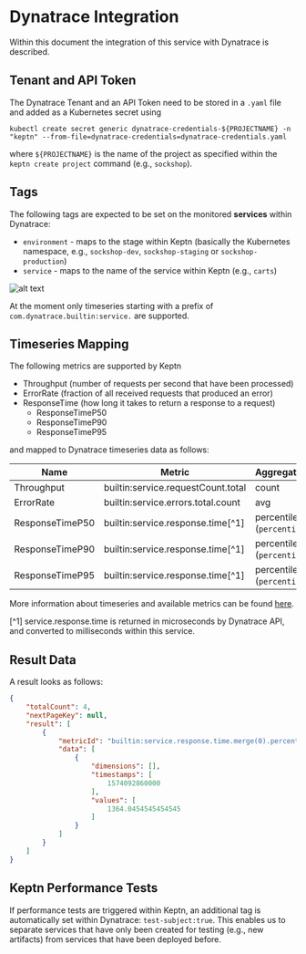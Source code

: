 # Dynatrace Integration

Within this document the integration of this service with Dynatrace is described.

## Tenant and API Token

The Dynatrace Tenant and an API Token need to be stored in a `.yaml` file and added as a Kubernetes secret using
```console
kubectl create secret generic dynatrace-credentials-${PROJECTNAME} -n "keptn" --from-file=dynatrace-credentials=dynatrace-credentials.yaml
```
where `${PROJECTNAME}` is the name of the project as specified within the `keptn create project` command (e.g., `sockshop`).

## Tags

The following tags are expected to be set on the monitored **services** within Dynatrace:

* `environment` - maps to the stage within Keptn (basically the Kubernetes namespace, e.g., `sockshop-dev`, `sockshop-staging` or `sockshop-production`)
* `service` - maps to the name of the service within Keptn (e.g., `carts`)

![alt text](assets/dynatrace_service_tags.png)

At the moment only timeseries starting with a prefix of `com.dynatrace.builtin:service.` are supported.

## Timeseries Mapping

The following metrics are supported by Keptn

* Throughput (number of requests per second that have been processed)
* ErrorRate (fraction of all received requests that produced an error)
* ResponseTime (how long it takes to return a response to a request)
    * ResponseTimeP50 
    * ResponseTimeP90
    * ResponseTimeP95

and mapped to Dynatrace timeseries data as follows:

| Name               | Metric                                          | AggregationType               |
|--------------------|-------------------------------------------------|-------------------------------|
| Throughput         | builtin:service.requestCount.total              | count                         |
| ErrorRate          | builtin:service.errors.total.count              | avg                           |
| ResponseTimeP50    | builtin:service.response.time[^1]               | percentile (`percentile=50`)  |
| ResponseTimeP90    | builtin:service.response.time[^1]               | percentile (`percentile=90`)  |
| ResponseTimeP95    | builtin:service.response.time[^1]               | percentile (`percentile=95`)  |

More information about timeseries and available metrics can be found 
[here](https://www.dynatrace.com/support/help/extend-dynatrace/dynatrace-api/environment-api/metric/).

[^1] service.response.time is returned in microseconds by Dynatrace API, and converted to milliseconds within this service.

## Result Data

A result looks as follows:

```json
{
    "totalCount": 4,
    "nextPageKey": null,
    "result": [
        {
            "metricId": "builtin:service.response.time.merge(0).percentile(50)",
            "data": [
                {
                    "dimensions": [],
                    "timestamps": [
                        1574092860000
                    ],
                    "values": [
                        1364.0454545454545
                    ]
                }
            ]
        }
    ]
}
```

## Keptn Performance Tests

If performance tests are triggered within Keptn, an additional tag is automatically set within Dynatrace: 
 `test-subject:true`. This enables us to separate services that have only been created for testing (e.g., new artifacts) 
 from services that have been deployed before.
 